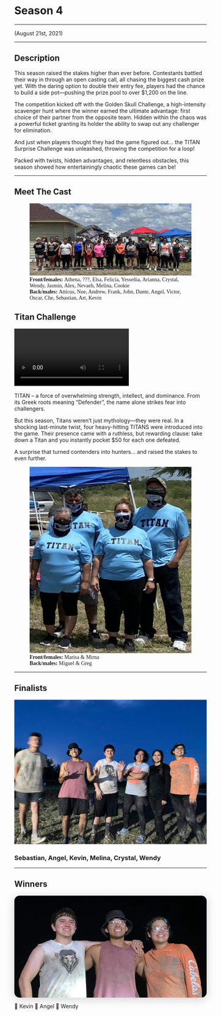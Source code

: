 # Season 4

---

<p class="centertext">(August 21st, 2021)</p>

---

## Description

This season raised the stakes higher than ever before. Contestants battled their way in through an open casting call, all chasing the biggest cash prize yet. With the daring option to double their entry fee, players had the chance to build a side pot—pushing the prize pool to over $1,200 on the line.

The competition kicked off with the Golden Skull Challenge, a high-intensity scavenger hunt where the winner earned the ultimate advantage: first choice of their partner from the opposite team. Hidden within the chaos was a powerful ticket granting its holder the ability to swap out any challenger for elimination.

And just when players thought they had the game figured out… the TITAN Surprise Challenge was unleashed, throwing the competition for a loop!

Packed with twists, hidden advantages, and relentless obstacles, this season showed how entertainingly chaotic these games can be!

---

## Meet The Cast

<figure>
<img src="../../images/season4_cast.jpg" alt="Season 4 Group Photo"/>
<figcaption style="max-width: 34rem; font-family: 'Papyrus'; margin-bottom: 0em; font-size: 1em"><b>Front/females: </b>Athena, ???, Elsa, Felicia, Yesseñia, Arianna, Crystal, Wendy, Jasmin, Alex, Nevaeh, Melina, Cookie</figcaption>
<figcaption style="max-width: 34rem; font-family: 'Papyrus'; margin-bottom: 0em; font-size: 1em"><b>Back/males: </b>Atticus, Noe, Andrew, Frank, John, Dante, Angel, Victor, Oscar, Che, Sebastian, Art, Kevin</figcaption>
</figure>

## Titan Challenge

<video controls>
  <source src="../../images/Titan_reveal.mp4" type="video/mp4">
Your browser does not support the video tag.
</video>

TITAN – a force of overwhelming strength, intellect, and dominance. From its Greek roots meaning “Defender”, the name alone strikes fear into challengers.

But this season, Titans weren’t just mythology—they were real. In a shocking last-minute twist, four heavy-hitting TITANS were introduced into the game. Their presence came with a ruthless, but rewarding clause: take down a Titan and you instantly pocket $50 for each one defeated.

A surprise that turned contenders into hunters… and raised the stakes to even further.

<figure>
<img src="../../images/the_titans.jpg" alt="Season 4 Group Photo"/>
<figcaption style="max-width: 34rem; font-family: 'Papyrus'; margin-bottom: 0em; font-size: 1em"><b>Front/females: </b>Marisa & Mirna</figcaption>
<figcaption style="max-width: 34rem; font-family: 'Papyrus'; margin-bottom: 0em; font-size: 1em"><b>Back/males: </b>Miguel & Greg</figcaption>
</figure>

---

## Finalists

![Something went wrong with this picture](../images/season4_finalists.JPG "Season 4 Finalists Group Photo")

### Sebastian, Angel, Kevin, Melina, Crystal, Wendy

---

## Winners

<!-- <img src="../../images/season4_winners.jpg" alt="Winners" style="display: block; margin: 0 auto; width: 80%; max-width: 600px; border-radius: 1em; box-shadow: 0 4px 24px rgba(0,0,0,0.18);"> -->
<p><img src="../../images/season4_winners.jpg" alt="Winners" style="display: block; margin: 0 auto; border-radius: 1em; box-shadow: 0 4px 24px rgba(0,0,0,0.18);"></p>
<div class="winner-labels">
  <span class="winner-3rd">🥉 Kevin</span>
  <span class="winner-1st">🥇 Angel</span>
  <span class="winner-2rd">🥈 Wendy</span>
</div>